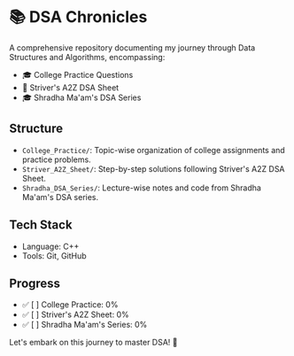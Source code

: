 # 📚 DSA Chronicles

A comprehensive repository documenting my journey through Data Structures and Algorithms, encompassing:

- 🎓 College Practice Questions
- 🧭 Striver's A2Z DSA Sheet
- 🎓 Shradha Ma'am's DSA Series

## Structure

- `College_Practice/`: Topic-wise organization of college assignments and practice problems.
- `Striver_A2Z_Sheet/`: Step-by-step solutions following Striver's A2Z DSA Sheet.
- `Shradha_DSA_Series/`: Lecture-wise notes and code from Shradha Ma'am's DSA series.

## Tech Stack

- Language: C++
- Tools: Git, GitHub

## Progress

- ✅ [ ] College Practice: 0%
- ✅ [ ] Striver's A2Z Sheet: 0%
- ✅ [ ] Shradha Ma'am's Series: 0%

Let's embark on this journey to master DSA! 🚀
